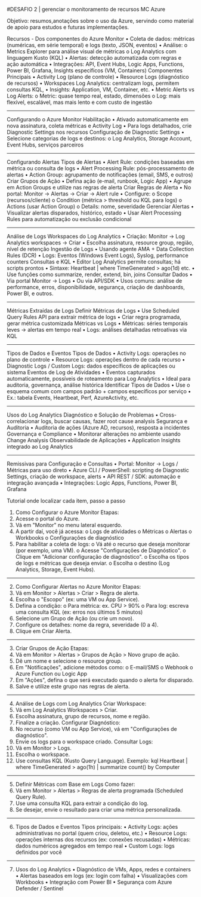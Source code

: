 #DESAFIO 2 | gerenciar o monitoramento de recursos MC Azure


Objetivo:  resumos,anotações sobre o uso da Azure, servindo como material de apoio para estudos e futuras implementações.

Recursos - Dos componentes do Azure Monitor
•	Coleta de dados: métricas (numéricas, em série temporal) e logs (texto, JSON, eventos) 
•	Análise:
o	Metrics Explorer para análise visual de métricas
o	Log Analytics com linguagem Kusto (KQL) 
•	Alertas: detecção automatizada com regras e ação automática 
•	Integrações: API, Event Hubs, Logic Apps, Functions, Power BI, Grafana, Insights específicos (VM, Containers) 
Componentes Principais
•	Activity Log (plano de controle)
•	Resource Logs (diagnóstico de recursos) 
•	Workspaces Log Analytics: centralizam logs, permitem consultas KQL, 
•	Insights: Application, VM, Container, etc.
•	Metric Alerts vs Log Alerts:
o	Metric: quase tempo real, estado, dimensões 
o	Log: mais flexível, escalável, mas mais lento e com custo de ingestão 
________________________________________
Configurando o Azure Monitor
Habilitação
•	Ativado automaticamente em nova assinatura, coleta métricas e Activity Log 
•	Para logs detalhados, crie Diagnostic Settings nos recursos 
Configuração de Diagnostic Settings
•	Selecione categorias de logs e destinos:
o	Log Analytics, Storage Account, Event Hubs, serviços parceiros 
________________________________________
Configurando Alertas
Tipos de Alertas
•	Alert Rule: condições baseadas em métrica ou consulta de logs
•	Alert Processing Rule: pós-processamento de alertas
•	Action Group: agrupamento de notificações (email, SMS, e outros) 
Criar Grupos de Ação
•	Defina ação (e-mail, runbook, Logic App)
•	Agrupe em Action Groups e utilize nas regras de alerta 
Criar Regras de Alerta
•	No portal: Monitor → Alertas → Criar → Alert rule
•	Configure:
o	Scope (recursos/cliente)
o	Condition (métrica > threshold ou KQL para logs)
o	Actions (usar Action Group)
o	Details: nome, severidade 
Gerenciar Alertas
•	Visualizar alertas disparados, histórico, estado
•	Usar Alert Processing Rules para automatização ou exclusão condicional
________________________________________
Análise de Logs
Workspaces do Log Analytics
•	Criação: Monitor → Log Analytics workspaces → Criar
•	Escolha assinatura, resource group, região, nível de retenção 
Ingestão de Logs
•	Usando agente AMA + Data Collection Rules (DCR)
•	Logs: Eventos (Windows Event Logs), Syslog, performance counters 
Consultas e KQL
•	Editor Log Analytics permite consultas; há scripts prontos
•	Sintaxe: Heartbeat | where TimeGenerated > ago(1d) etc. 
•	Use funções como summarize, render, extend, bin, joins 
Consultar Dados
•	Via portal Monitor → Logs
•	Ou via API/SDK
•	Usos comuns: análise de performance, erros, disponibilidade, segurança, criação de dashboards, Power BI, e outros.
________________________________________
Métricas Extraídas de Logs
Definir Métricas de Logs
•	Use Scheduled Query Rules API para extrair métrica de logs
•	Criar regra programada, gerar métrica customizada 
Métricas vs Logs
•	Métricas: séries temporais leves → alertas em tempo real
•	Logs: análises detalhadas retroativas via KQL 
________________________________________
Tipos de Dados e Eventos
Tipos de Dados
•	Activity Logs: operações no plano de controle 
•	Resource Logs: operações dentro de cada recurso 
•	Diagnostic Logs / Custom Logs: dados específicos de aplicações ou sistema 
Eventos de Log de Atividades
•	Eventos capturados automaticamente, possíveis de roteamento para Log Analytics
•	Ideal para auditoria, governança, análise histórica 
Identificar Tipos de Dados
•	Use o esquema comum com campos padrão + campos específicos por serviço 
•	Ex.: tabela Events, Heartbeat, Perf, AzureActivity, etc.
________________________________________
Usos do Log Analytics
Diagnóstico e Solução de Problemas
•	Cross-correlacionar logs, buscar causas, fazer root cause analysis 
Segurança e Auditoria
•	Auditoria de ações (Azure AD, recursos), resposta a incidentes
Governança e Compliance
•	Monitorar alterações no ambiente usando Change Analysis 
Observabilidade de Aplicações
•	Application Insights integrado ao Log Analytics
________________________________________
Remissivas para Configuração e Consultas
•	Portal: Monitor → Logs / Métricas para uso direto
•	Azure CLI / PowerShell: scripting de Diagnostic Settings, criação de workspace, alerts
•	API REST / SDK: automação e integração avançada
•	Integrações: Logic Apps, Functions, Power BI, Grafana

Tutorial onde localizar cada item, passo a passo
1.	Como Configurar o Azure Monitor
Etapas:
1.	Acesse o portal do Azure.
2.	Vá em "Monitor" no menu lateral esquerdo.
3.	A partir daí, você já acessa:
o	Logs de atividades
o	Métricas
o	Alertas
o	Workbooks
o	Configurações de diagnóstico
4.	Para habilitar a coleta de logs:
o	Vá até o recurso que deseja monitorar (por exemplo, uma VM).
o	Acesse "Configurações de Diagnóstico".
o	Clique em "Adicionar configuração de diagnóstico".
o	Escolha os tipos de logs e métricas que deseja enviar.
o	Escolha o destino (Log Analytics, Storage, Event Hubs).
________________________________________
2. Como Configurar Alertas no Azure Monitor
Etapas:
1.	Vá em Monitor > Alertas > Criar > Regra de alerta.
2.	Escolha o "Escopo" (ex: uma VM ou App Service).
3.	Defina a condição:
o	Para métrica: ex. CPU > 90%
o	Para log: escreva uma consulta KQL (ex: erros nos últimos 5 minutos)
4.	Selecione um Grupo de Ação (ou crie um novo).
5.	Configure os detalhes: nome da regra, severidade (0 a 4).
6.	Clique em Criar Alerta.
________________________________________
3. Criar Grupos de Ação
Etapas:
1.	Vá em Monitor > Alertas > Grupos de Ação > Novo grupo de ação.
2.	Dê um nome e selecione o resource group.
3.	Em "Notificações", adicione métodos como:
o	E-mail/SMS
o	Webhook
o	Azure Function ou Logic App
4.	Em "Ações", defina o que será executado quando o alerta for disparado.
5.	Salve e utilize este grupo nas regras de alerta.
________________________________________
4. Análise de Logs com Log Analytics
Criar Workspace:
1.	Vá em Log Analytics Workspaces > Criar.
2.	Escolha assinatura, grupo de recursos, nome e região.
3.	Finalize a criação.
Configurar Diagnóstico:
1.	No recurso (como VM ou App Service), vá em "Configurações de diagnóstico".
2.	Envie os logs para o workspace criado.
Consultar Logs:
1.	Vá em Monitor > Logs.
2.	Escolha o workspace.
3.	Use consultas KQL (Kusto Query Language). Exemplo:
kql
Heartbeat
| where TimeGenerated > ago(1h)
| summarize count() by Computer
________________________________________
5. Definir Métricas com Base em Logs
Como fazer:
1.	Vá em Monitor > Alertas > Regras de alerta programada (Scheduled Query Rule).
2.	Use uma consulta KQL para extrair a condição do log.
3.	Se desejar, envie o resultado para criar uma métrica personalizada.
________________________________________
6. Tipos de Dados e Eventos
Tipos principais:
•	Activity Logs: ações administrativas no portal (quem criou, deletou, etc.)
•	Resource Logs: operações internas dos recursos (ex: conexões recusadas)
•	Métricas: dados numéricos agregados em tempo real
•	Custom Logs: logs definidos por você
________________________________________
7. Usos do Log Analytics
•	Diagnóstico de VMs, Apps, redes e containers
•	Alertas baseados em logs (ex: login com falha)
•	Visualizações com Workbooks
•	Integração com Power BI
•	Segurança com Azure Defender / Sentinel
